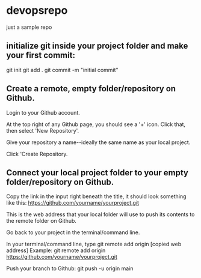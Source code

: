 # devopsrepo
just a sample repo
## initialize git inside your project folder and make your first commit:
git init
git add .
git commit -m "initial commit"

## Create a remote, empty folder/repository on Github.

Login to your Github account.

At the top right of any Github page, you should see a '+' icon. Click that, then select 'New Repository'.

Give your repository a name--ideally the same name as your local project.

Click 'Create Repository. 

## Connect your local project folder to your empty folder/repository on Github.

Copy the link in the input right beneath the title, it should look something like this: https://github.com/yourname/yourproject.git

This is the web address that your local folder will use to push its contents to the remote folder on Github.

Go back to your project in the terminal/command line.

In your terminal/command line, type git remote add origin [copied web address] Example: git remote add origin https://github.com/yourname/yourproject.git

Push your branch to Github: git push -u origin main

